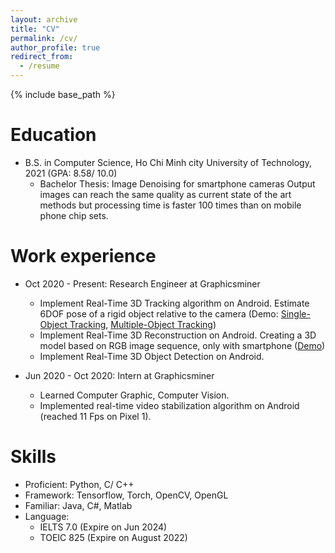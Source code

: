 ```yaml
---
layout: archive
title: "CV"
permalink: /cv/
author_profile: true
redirect_from:
  - /resume
---
```


{% include base_path %}

Education
======
* B.S. in Computer Science, Ho Chi Minh city University of Technology, 2021 (GPA: 8.58/ 10.0)
  * Bachelor Thesis: Image Denoising for smartphone cameras
  Output images can reach the same quality as current state of the art
  methods but processing time is faster 100 times than on mobile phone
  chip sets.

Work experience
======

* Oct 2020 - Present: Research Engineer at Graphicsminer
  * Implement Real-Time 3D Tracking algorithm on Android.
    Estimate 6DOF pose of a rigid object relative to the camera (Demo: [Single-Object Tracking](https://youtu.be/V0rqnS49Jmo), [Multiple-Object Tracking](https://youtu.be/zMS4lG3k6I8))
  * Implement Real-Time 3D Reconstruction on Android.
    Creating a 3D model based on RGB image sequence, only with smartphone ([Demo](https://youtu.be/JCCMruKG27Q))
  * Implement Real-Time 3D Object Detection on Android.

* Jun 2020 - Oct 2020: Intern at Graphicsminer
  * Learned Computer Graphic, Computer Vision.
  * Implemented real-time video stabilization algorithm on Android (reached 11 Fps on Pixel 1).
  
Skills
======

* Proficient: Python, C/ C++
* Framework: Tensorflow, Torch, OpenCV, OpenGL
* Familiar: Java, C#, Matlab
* Language:
  * IELTS 7.0 (Expire on Jun 2024)
  * TOEIC 825 (Expire on August 2022)

<!-- Publications
======
  <ul>{% for post in site.publications %}
    {% include archive-single-cv.html %}
  {% endfor %}</ul>
  
Talks
======
  <ul>{% for post in site.talks %}
    {% include archive-single-talk-cv.html %}
  {% endfor %}</ul> -->
  
<!-- Teaching
======
  <ul>{% for post in site.teaching %}
    {% include archive-single-cv.html %}
  {% endfor %}</ul> -->
  
<!-- Service and leadership
======
* Currently signed in to 43 different slack teams -->
